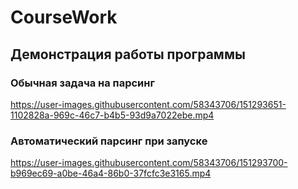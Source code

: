 # CourseWork
## Демонстрация работы программы
### Обычная задача на парсинг

https://user-images.githubusercontent.com/58343706/151293651-1102828a-969c-46c7-b4b5-93d9a7022ebe.mp4


### Автоматический парсинг при запуске


https://user-images.githubusercontent.com/58343706/151293700-b969ec69-a0be-46a4-86b0-37fcfc3e3165.mp4
